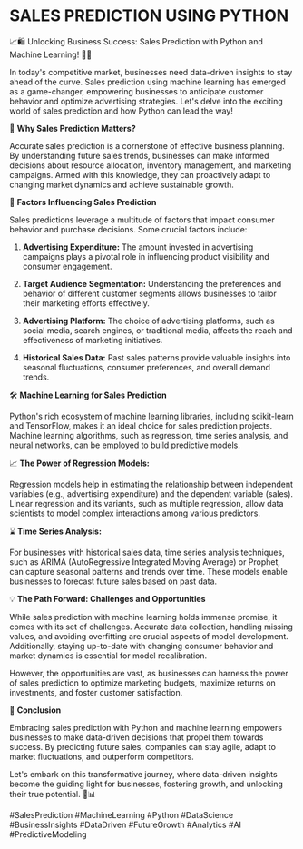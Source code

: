 # SALES PREDICTION USING PYTHON
📈🛍️ Unlocking Business Success: Sales Prediction with Python and Machine Learning! 🚀🔮

In today's competitive market, businesses need data-driven insights to stay ahead of the curve. Sales prediction using machine learning has emerged as a game-changer, empowering businesses to anticipate customer behavior and optimize advertising strategies. Let's delve into the exciting world of sales prediction and how Python can lead the way!

🎯 **Why Sales Prediction Matters?**

Accurate sales prediction is a cornerstone of effective business planning. By understanding future sales trends, businesses can make informed decisions about resource allocation, inventory management, and marketing campaigns. Armed with this knowledge, they can proactively adapt to changing market dynamics and achieve sustainable growth.

💼 **Factors Influencing Sales Prediction**

Sales predictions leverage a multitude of factors that impact consumer behavior and purchase decisions. Some crucial factors include:

1. **Advertising Expenditure:** The amount invested in advertising campaigns plays a pivotal role in influencing product visibility and consumer engagement.

2. **Target Audience Segmentation:** Understanding the preferences and behavior of different customer segments allows businesses to tailor their marketing efforts effectively.

3. **Advertising Platform:** The choice of advertising platforms, such as social media, search engines, or traditional media, affects the reach and effectiveness of marketing initiatives.

4. **Historical Sales Data:** Past sales patterns provide valuable insights into seasonal fluctuations, consumer preferences, and overall demand trends.

🛠️ **Machine Learning for Sales Prediction**

Python's rich ecosystem of machine learning libraries, including scikit-learn and TensorFlow, makes it an ideal choice for sales prediction projects. Machine learning algorithms, such as regression, time series analysis, and neural networks, can be employed to build predictive models.

📈 **The Power of Regression Models:**

Regression models help in estimating the relationship between independent variables (e.g., advertising expenditure) and the dependent variable (sales). Linear regression and its variants, such as multiple regression, allow data scientists to model complex interactions among various predictors.

⌛ **Time Series Analysis:**

For businesses with historical sales data, time series analysis techniques, such as ARIMA (AutoRegressive Integrated Moving Average) or Prophet, can capture seasonal patterns and trends over time. These models enable businesses to forecast future sales based on past data.

💡 **The Path Forward: Challenges and Opportunities**

While sales prediction with machine learning holds immense promise, it comes with its set of challenges. Accurate data collection, handling missing values, and avoiding overfitting are crucial aspects of model development. Additionally, staying up-to-date with changing consumer behavior and market dynamics is essential for model recalibration.

However, the opportunities are vast, as businesses can harness the power of sales prediction to optimize marketing budgets, maximize returns on investments, and foster customer satisfaction.

🌟 **Conclusion**

Embracing sales prediction with Python and machine learning empowers businesses to make data-driven decisions that propel them towards success. By predicting future sales, companies can stay agile, adapt to market fluctuations, and outperform competitors.

Let's embark on this transformative journey, where data-driven insights become the guiding light for businesses, fostering growth, and unlocking their true potential. 🚀📊

#SalesPrediction #MachineLearning #Python #DataScience #BusinessInsights #DataDriven #FutureGrowth #Analytics #AI #PredictiveModeling
